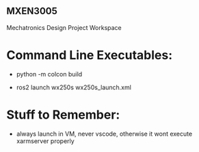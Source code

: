 ## MXEN3005
Mechatronics Design Project Workspace


# Command Line Executables:
- python -m colcon build

- ros2 launch wx250s wx250s_launch.xml


# Stuff to Remember:

- always launch in VM, never vscode, otherwise it wont execute xarmserver properly
